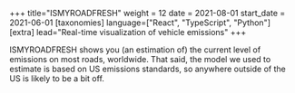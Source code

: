+++
title="ISMYROADFRESH"
weight = 12
date = 2021-08-01
start_date = 2021-06-01
[taxonomies]
language=["React", "TypeScript", "Python"]
[extra]
lead="Real-time visualization of vehicle emissions"
+++

ISMYROADFRESH shows you (an estimation of) the current level of emissions
on most roads, worldwide. That said, the model we used to estimate is based
on US emissions standards, so anywhere outside of the US is likely to be a
bit off.
